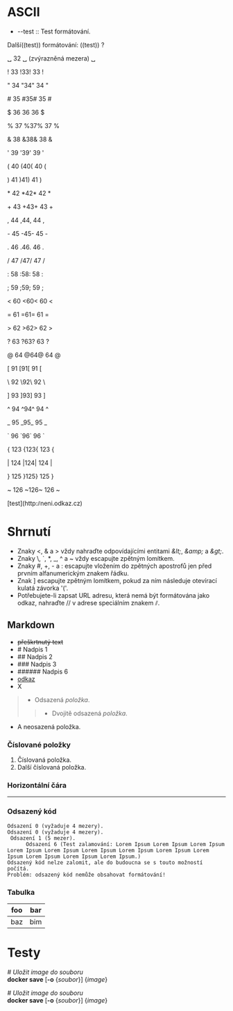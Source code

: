 # ASCII

* --test :: Test formátování.

Další((test)) formátování: ((test)) ?

␣ 32 ␣ (zvýrazněná mezera) ␣

! 33 !33! 33 !

" 34 "34" 34 "

\# 35 #35# 35 #

$ 36 $36$ 36 $

% 37 %37% 37 %

&amp; 38 &amp;38&amp; 38 &amp;

' 39 '39' 39 '

( 40 (40( 40 (

) 41 )41) 41 )

\* 42 \*42\* 42 \*

\+ 43 +43+ 43 +

, 44 ,44, 44 ,

\- 45 -45- 45 -

. 46 .46. 46 .

/ 47 /47/ 47 /

\: 58 :58: 58 :

; 59 ;59; 59 ;

&lt; 60 &lt;60&lt; 60 &lt;

= 61 =61= 61 =

&gt; 62 &gt;62&gt; 62 &gt;

? 63 ?63? 63 ?

@ 64 @64@ 64 @

[ 91 [91[ 91 [

\\ 92 \\92\\ 92 \\

] 93 ]93] 93 ]

\^ 94 \^94\^ 94 \^

\_ 95 \_95\_ 95 \_

\` 96 \`96\` 96 \`

{ 123 {123{ 123 {

\| 124 \|124\| 124 \|

} 125 }125} 125 }

~ 126 \~126~ 126 ~

\[test]\(http:⫽neni.odkaz.cz)

# Shrnutí
* Znaky &lt;, &amp; a &gt; vždy nahraďte odpovídajícími entitami *&amp;lt;*, *&amp;amp;* a *&amp;gt;*.
* Znaky \\, \`, \*, \_, \^ a \~ vždy escapujte zpětným lomítkem.
* Znaky #, +, - a : escapujte vložením do zpětných apostrofů jen před prvním alfanumerickým znakem řádku.
* Znak ] escapujte zpětným lomítkem, pokud za ním následuje otevírací kulatá závorka '('.
* Potřebujete-li zapsat URL adresu, která nemá být formátována jako odkaz, nahraďte // v adrese speciálním znakem ⫽.

## Markdown
* ~~přeškrtnutý text~~
* \# Nadpis 1
* \## Nadpis 2
* \### Nadpis 3
* \###### Nadpis 6
* [odkaz](http://www.adresa.cz)
* X
> * Odsazená *položka*.
>> * Dvojitě odsazená *položka*.
* A neosazená položka.

### Číslované položky
1. Číslovaná položka.
1. Další číslovaná položka.


### Horizontální čára
***

### Odsazený kód
    Odsazení 0 (vyžaduje 4 mezery).
    Odsazení 0 (vyžaduje 4 mezery).
     Odsazení 1 (5 mezer).
          Odsazení 6 (Test zalamování: Lorem Ipsum Lorem Ipsum Lorem Ipsum Lorem Ipsum Lorem Ipsum Lorem Ipsum Lorem Ipsum Lorem Ipsum Lorem Ipsum Lorem Ipsum Lorem Ipsum Lorem Ipsum.)
    Odsazený kód nelze zalomit, ale do budoucna se s touto možností počítá.
    Problém: odsazený kód nemůže obsahovat formátování!

### Tabulka

| foo | bar |
| --- | --- |
| baz | bim |

# Testy

*# Uložit image do souboru*<br>
**docker save** [**-o** {*soubor*}] {*image*}

*# Uložit image do souboru*<br>
**docker save** [**-o** {*soubor*}] {*image*}
